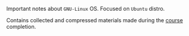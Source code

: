 Important notes about `GNU-Linux` OS. Focused on `Ubuntu` distro.

Contains collected and compressed materials made during the [course][1]
completion.

[1]: https://training.linuxfoundation.org/training/introduction-to-linux/
